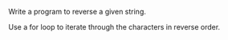 Write a program to reverse a given string.

Use a for loop to iterate through the characters in reverse order.